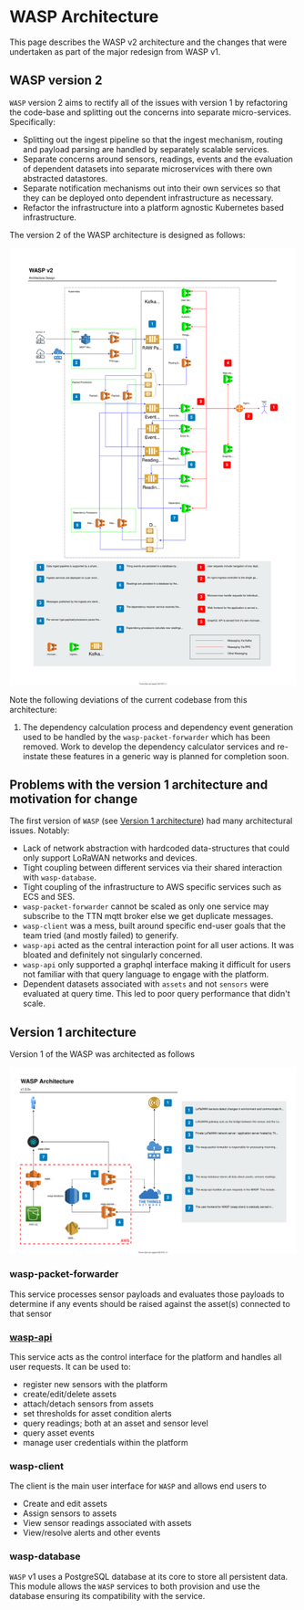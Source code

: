 # WASP Architecture

This page describes the WASP v2 architecture and the changes that were undertaken as part of the major redesign from WASP v1.

## WASP version 2

`WASP` version 2 aims to rectify all of the issues with version 1 by refactoring the code-base and splitting out the concerns into separate micro-services. Specifically:

- Splitting out the ingest pipeline so that the ingest mechanism, routing and payload parsing are handled by separately scalable services.
- Separate concerns around sensors, readings, events and the evaluation of dependent datasets into separate microservices with there own abstracted datastores.
- Separate notification mechanisms out into their own services so that they can be deployed onto dependent infrastructure as necessary.
- Refactor the infrastructure into a platform agnostic Kubernetes based infrastructure.

The version 2 of the WASP architecture is designed as follows:

![Architecture Diagram v2](../assets/architecture-v2.svg)

Note the following deviations of the current codebase from this architecture:

1. The dependency calculation process and dependency event generation used to be handled by the `wasp-packet-forwarder` which has been removed. Work to develop the dependency calculator services and re-instate these features in a generic way is planned for completion soon.

## Problems with the version 1 architecture and motivation for change

The first version of `WASP` (see [Version 1 architecture](#version-1-architecture)) had many architectural issues. Notably:

- Lack of network abstraction with hardcoded data-structures that could only support LoRaWAN networks and devices.
- Tight coupling between different services via their shared interaction with `wasp-database`.
- Tight coupling of the infrastructure to AWS specific services such as ECS and SES.
- `wasp-packet-forwarder` cannot be scaled as only one service may subscribe to the TTN mqtt broker else we get duplicate messages.
- `wasp-client` was a mess, built around specific end-user goals that the team tried (and mostly failed) to generify.
- `wasp-api` acted as the central interaction point for all user actions. It was bloated and definitely not singularly concerned.
- `wasp-api` only supported a graphql interface making it difficult for users not familiar with that query language to engage with the platform.
- Dependent datasets associated with `assets` and not `sensors` were evaluated at query time. This led to poor query performance that didn't scale.

## Version 1 architecture

Version 1 of the WASP was architected as follows

![Architecture Diagram](../assets/architecture-v1.svg)

### wasp-packet-forwarder

This service processes sensor payloads and evaluates those payloads to determine if any events should be raised against the asset(s) connected to that sensor

### [wasp-api](https://github.com/digicatapult/wasp-api)

This service acts as the control interface for the platform and handles all user requests. It can be used to:

- register new sensors with the platform
- create/edit/delete assets
- attach/detach sensors from assets
- set thresholds for asset condition alerts
- query readings; both at an asset and sensor level
- query asset events
- manage user credentials within the platform

### wasp-client

The client is the main user interface for `WASP` and allows end users to

- Create and edit assets
- Assign sensors to assets
- View sensor readings associated with assets
- View/resolve alerts and other events

### wasp-database
`WASP` v1 uses a PostgreSQL database at its core to store all persistent data. This module allows the `WASP` services to both provision and use the database ensuring its compatibility with the service.
